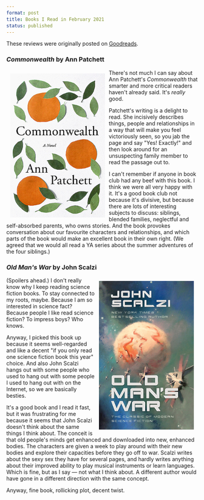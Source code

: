 ```yaml
---
format: post
title: Books I Read in February 2021
status: published
---
```


These reviews were originally posted on [Goodreads](https://www.goodreads.com/amyrhoda).

### *Commonwealth* by Ann Patchett

<img src="/images/patchett-commonwealth.jpg" width="250px" style="float: left; padding:10px;">

There's not much I can say about Ann Patchett's *Commonwealth* that smarter and more critical readers haven't already said. It's *really* good.

Patchett's writing is a delight to read. She incisively describes things, people and relationships in a way that will make you feel victoriously seen, so you jab the page and say "Yes! Exactly!" and then look around for an unsuspecting family member to read the passage out to.

I can't remember if anyone in book club had any beef with this book. I think we were all very happy with it. It's a good book club not because it's divisive, but because there are lots of interesting subjects to discuss: siblings, blended families, neglectful and self-absorbed parents, who owns stories. And the book provokes conversation about our favourite characters and relationships, and which parts of the book would make an excellent book in their own right. (We agreed that we would all read a YA series about the summer adventures of the four siblings.)


### *Old Man's War* by John Scalzi

<img src="/images/scalzi-old-mans-war.jpg" width="250px" style="float: right; padding:10px;">

(Spoilers ahead.) I don't really know why I keep reading science fiction books. To stay connected to my roots, maybe. Because I am so interested in science fact? Because people I like read science fiction? To impress boys? Who knows.

Anyway, I picked this book up because it seems well-regarded and like a decent "if you only read one science fiction book this year" choice. And also John Scalzi hangs out with some people who used to hang out with some people I used to hang out with on the Internet, so we are basically besties.

It's a good book and I read it fast, but it was frustrating for me because it seems that John Scalzi doesn't think about the same things I think about. The conceit is that old people's minds get enhanced and downloaded into new, enhanced bodies. The characters are given a week to play around with their new bodies and explore their capacities before they go off to war. Scalzi writes about the sexy sex they have for several pages, and hardly writes anything about their improved ability to play musical instruments or learn languages. Which is fine, but as I say — not what I think about. A different author would have gone in a different direction with the same concept.

Anyway, fine book, rollicking plot, decent twist.

